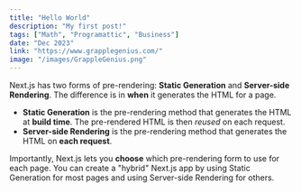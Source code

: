 ```yaml
---
title: "Hello World"
description: "My first post!"
tags: ["Math", "Programattic", "Business"]
date: "Dec 2023"
link: "https://www.grapplegenius.com/"
image: "/images/GrappleGenius.png"
---
```


Next.js has two forms of pre-rendering: **Static Generation** and **Server-side Rendering**. The difference is in **when** it generates the HTML for a page.

-   **Static Generation** is the pre-rendering method that generates the HTML at **build time**. The pre-rendered HTML is then _reused_ on each request.
-   **Server-side Rendering** is the pre-rendering method that generates the HTML on **each request**.

Importantly, Next.js lets you **choose** which pre-rendering form to use for each page. You can create a "hybrid" Next.js app by using Static Generation for most pages and using Server-side Rendering for others.
